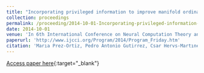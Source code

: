```yaml
---
title: "Incorporating privileged information to improve manifold ordinal regression"
collection: proceedings
permalink: /proceeding/2014-10-01-Incorporating-privileged-information-to-improve-manifold-ordinal-regression
date: 2014-10-01
venue: 'In 6th International Conference on Neural Computation Theory and Applications (NCTA2014)'
paperurl: 'http://www.ijcci.org/Program/2014/Program_Friday.htm'
citation: 'Marıa Prez-Ortiz, Pedro Antonio Gutirrez, Csar Hervs-Martınez, &quot;Incorporating privileged information to improve manifold ordinal regression.&quot; In 6th International Conference on Neural Computation Theory and Applications (NCTA2014), 2014, Roma (Italy), pp.187-194.'
---
```

[Access paper here](http://www.ijcci.org/Program/2014/Program_Friday.htm){:target="_blank"}
